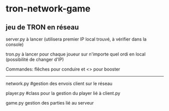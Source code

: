# tron-network-game
jeu de TRON en réseau
-
server.py à lancer (utilisera premier IP local trouvé, à vérifier dans la console)

tron.py à lancer pour chaque joueur sur n'importe quel ordi en local (possibilité de changer d'IP)

Commandes: flêches pour conduire et <<shift>> pour booster

-----
network.py #gestion des envois client sur le réseau

player.py #class pour la gestion du player lié à client.py

game.py gestion des parties lié au serveur
